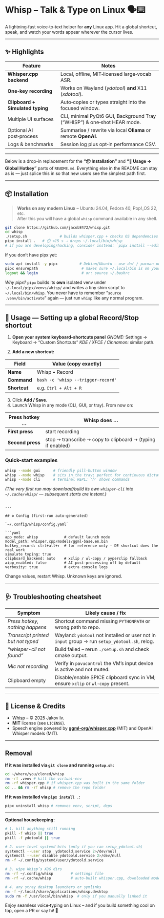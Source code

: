# Whisp – Talk & Type on Linux 🗣️⌨️

A lightning‑fast voice‑to‑text helper for **any** Linux app.  Hit a global shortcut, speak, and watch your words appear wherever the cursor lives.

---

## ✨ Highlights

| Feature                          | Notes                                                                   |
| -------------------------------- | ----------------------------------------------------------------------- |
| **Whisper.cpp backend**          | Local, offline, MIT‑licensed large‑vocab ASR.                           |
| **One‑key recording**            | Works on Wayland (*ydotool*) **and** X11 (*xdotool*).                   |
| **Clipboard + Simulated typing** | Auto‑copies or types straight into the focused window.                  |
| Multiple UI surfaces             | CLI, minimal PyQt6 GUI, Background Tray (“WHISP”) & one‑shot HEAR mode. |
| Optional AI post‑process         | Summarise / rewrite via local **Ollama** or remote **OpenAI**.          |
| Logs & benchmarks                | Session log plus opt‑in performance CSV.                                |

---

Below is a drop-in replacement for the **“📦 Installation”** and **“🏃 Usage → Global Hotkey”** parts of `README.md`.
Everything else in the README can stay as is — just splice this in so that new users see the simplest path first.

---


## 📦 Installation

> **Works on any modern Linux** – Ubuntu 24.04, Fedora 40, Pop!\_OS 22, etc.  
> After this you will have a global `whisp` command available in any shell.

```bash
git clone https://github.com/jacob8472/whisp.git
cd whisp
./setup.sh               # builds whisper.cpp + checks OS dependencies
pipx install .   # ⏱️ <15 s → drops ~/.local/bin/whisp
# if you are developing/hacking, consider instead: `pipx install --editable .`
```

If you don’t have pipx yet:

```bash
sudo apt install -y pipx          # Debian/Ubuntu – use dnf / pacman on other distros
pipx ensurepath                    # makes sure ~/.local/bin is on your $PATH
logout && login                    # or: source ~/.bashrc
```
*Why pipx?*
`pipx` builds its **own** isolated venv under `~/.local/pipx/venvs/whisp/` and writes a tiny shim script to `~/.local/bin/whisp`.
You never have to remember “`source .venv/bin/activate`” again — just run `whisp` like any normal program.

---

## 🏃 Usage — Setting up a **global Record/Stop shortcut**

1. **Open your system keyboard-shortcuts panel**
   *GNOME:* Settings → Keyboard → “Custom Shortcuts”
   *KDE / XFCE / Cinnamon:* similar path.

2. **Add a new shortcut:**

| Field        | Value (copy exactly)               |
| ------------ | ---------------------------------- |
| **Name**     | Whisp • Record                     |
| **Command**  | `bash -c 'whisp --trigger-record'` |
| **Shortcut** | e.g. `Ctrl + Alt + R`              |

3. Click **Add / Save**.
4. Launch Whisp in any mode (CLI, GUI, or tray). From now on:

| Press hotkey …   | Whisp does …                                                |
| ---------------- | ----------------------------------------------------------- |
| **First press**  | start recording                                             |
| **Second press** | stop ⇢ transcribe ⇢ copy to clipboard ⇢ (typing if enabled) |

### Quick-start examples

```bash
whisp --mode gui      # friendly pill-button window
whisp --mode whisp    # sits in the tray; perfect for continuous dictation
whisp --mode cli      # terminal REPL; 'h' shows commands
```

*(The very first run may download/build its own `whisper-cli` into `~/.cache/whisp/` — subsequent starts are instant.)*

```                                   |

---

## ⚙️ Config (first‑run auto‑generated)

`~/.config/whisp/config.yaml`

```yaml
app_mode: whisp            # default launch mode
model_path: whisper.cpp/models/ggml-base.en.bin
hotkey_record: ctrl+alt+r  # for reference only – DE shortcut does the real work
simulate_typing: true
clipboard_backend: auto    # xclip / wl-copy / pyperclip fallback
aipp_enabled: false        # AI post‑processing off by default
verbosity: true            # extra console logs
```

Change values, restart Whisp.  Unknown keys are ignored.

---

## 🩺 Troubleshooting cheatsheet

| Symptom                            | Likely cause / fix                                                                             |
| ---------------------------------- | ---------------------------------------------------------------------------------------------- |
| *Press hotkey, nothing happens*    | Shortcut command missing `PYTHONPATH` or wrong path to repo.                                   |
| *Transcript printed but not typed* | Wayland: `ydotool` not installed or user not in `input` group → run `setup_ydotool.sh`, relog. |
| *“whisper-cli not found”*          | Build failed – rerun `./setup.sh` and check cmake output.                                      |
| *Mic not recording*                | Verify in `pavucontrol` the VM’s input device is active and not muted.                         |
| Clipboard empty                    | Disable/enable SPICE clipboard sync in VM; ensure `xclip` or `wl-copy` present.                |

---

## 📜 License & Credits

* Whisp – © 2025 Jakov Iv.
* **MIT** license (see `LICENSE`).
* Speech engine powered by [**ggml‑org/whisper.cpp**](https://github.com/ggml-org/whisper.cpp) (MIT) and OpenAI Whisper models (MIT).

---

## Removal

**If it was installed via `git clone` and running `setup.sh`:**

```bash
cd ~/where/you/cloned/whisp
rm -rf .venv # kill the virtual-env
rm -rf whisper.cpp # if whisper.cpp was built in the same folder
cd .. && rm -rf whisp # remove the repo folder
```

**If it was installed via `pipx install .`:**

```bash
pipx uninstall whisp # removes venv, script, deps
```
---

**Optional housekeeping:**

```bash
# 1. kill anything still running
pkill -f whisp || true
pkill -f ydotoold || true

# 2. user-level systemd bits (only if you ran setup_ydotool.sh)
systemctl --user stop  ydotoold.service 2>/dev/null
systemctl --user disable ydotoold.service 2>/dev/null
rm -f ~/.config/systemd/user/ydotoold.service

# 3. wipe Whisp’s XDG dirs
rm -rf ~/.config/whisp        # settings file
rm -rf ~/.cache/whisp         # auto-built whisper.cpp, downloaded models, logs

# 4. any stray desktop launchers or symlinks
rm -f ~/.local/share/applications/whisp.desktop
sudo rm -f /usr/local/bin/whisp  # only if you manually linked it
```

Enjoy seamless voice‑typing on Linux – and if you build something cool on top, open a PR or say hi! 🚀
